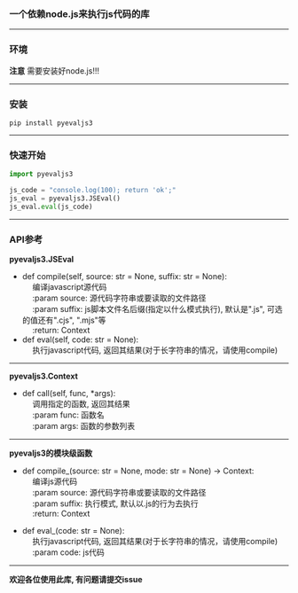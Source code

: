 ### 一个依赖node.js来执行js代码的库

----------------------

### 环境
**注意** 需要安装好node.js!!!

-----------------------------------

### 安装
```text
pip install pyevaljs3
```

-------------------------------

### 快速开始

```python
import pyevaljs3

js_code = "console.log(100); return 'ok';"
js_eval = pyevaljs3.JSEval()
js_eval.eval(js_code)
```

----------------------------------------

### API参考
**pyevaljs3.JSEval**  
- def compile(self, source: str = None, suffix: str = None):  
&ensp;&ensp; 编译javascript源代码  
&ensp;&ensp; :param source: 源代码字符串或要读取的文件路径  
&ensp;&ensp; :param suffix: js脚本文件名后缀(指定以什么模式执行), 默认是".js", 可选的值还有".cjs", ".mjs"等  
&ensp;&ensp; :return: Context  
- def eval(self, code: str = None):  
&ensp;&ensp; 执行javascript代码, 返回其结果(对于长字符串的情况，请使用compile)  

------------------------------

**pyevaljs3.Context**  
- def call(self, func, *args):  
&ensp;&ensp; 调用指定的函数, 返回其结果  
&ensp;&ensp; :param func: 函数名  
&ensp;&ensp; :param args: 函数的参数列表  

--------------------------------------

**pyevaljs3的模块级函数**  
- def compile_(source: str = None, mode: str = None) -> Context:    
&ensp;&ensp; 编译js源代码   
&ensp;&ensp; :param source: 源代码字符串或要读取的文件路径    
&ensp;&ensp; :param suffix: 执行模式, 默认以.js的行为去执行   
&ensp;&ensp; :return: Context    


- def eval_(code: str = None):  
&ensp;&ensp; 执行javascript代码, 返回其结果(对于长字符串的情况，请使用compile)  
&ensp;&ensp; :param code: js代码  

-----------------------------------

**欢迎各位使用此库, 有问题请提交issue**
